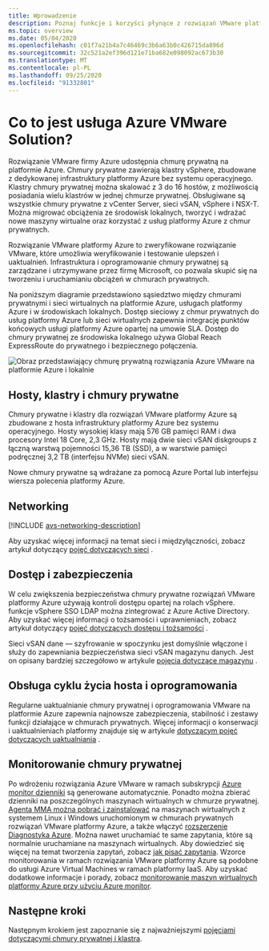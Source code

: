 ```yaml
---
title: Wprowadzenie
description: Poznaj funkcje i korzyści płynące z rozwiązań VMware platformy Azure w celu wdrażania obciążeń opartych na oprogramowaniu VMware na platformie Azure i zarządzania nimi.
ms.topic: overview
ms.date: 05/04/2020
ms.openlocfilehash: c01f7a21b4a7c46469c3b6a63b0c426715da896d
ms.sourcegitcommit: 32c521a2ef396d121e71ba682e098092ac673b30
ms.translationtype: MT
ms.contentlocale: pl-PL
ms.lasthandoff: 09/25/2020
ms.locfileid: "91332801"
---
```

# <a name="what-is-azure-vmware-solution"></a>Co to jest usługa Azure VMware Solution?

Rozwiązanie VMware firmy Azure udostępnia chmurę prywatną na platformie Azure. Chmury prywatne zawierają klastry vSphere, zbudowane z dedykowanej infrastruktury platformy Azure bez systemu operacyjnego. Klastry chmury prywatnej można skalować z 3 do 16 hostów, z możliwością posiadania wielu klastrów w jednej chmurze prywatnej. Obsługiwane są wszystkie chmury prywatne z vCenter Server, sieci vSAN, vSphere i NSX-T. Można migrować obciążenia ze środowisk lokalnych, tworzyć i wdrażać nowe maszyny wirtualne oraz korzystać z usług platformy Azure z chmur prywatnych.

Rozwiązanie VMware platformy Azure to zweryfikowane rozwiązanie VMware, które umożliwia weryfikowanie i testowanie ulepszeń i uaktualnień. Infrastruktura i oprogramowanie chmury prywatnej są zarządzane i utrzymywane przez firmę Microsoft, co pozwala skupić się na tworzeniu i uruchamianiu obciążeń w chmurach prywatnych.

Na poniższym diagramie przedstawiono sąsiedztwo między chmurami prywatnymi i sieci wirtualnych na platformie Azure, usługach platformy Azure i w środowiskach lokalnych. Dostęp sieciowy z chmur prywatnych do usług platformy Azure lub sieci wirtualnych zapewnia integrację punktów końcowych usługi platformy Azure opartej na umowie SLA. Dostęp do chmury prywatnej ze środowiska lokalnego używa Global Reach ExpressRoute do prywatnego i bezpiecznego połączenia.

![Obraz przedstawiający chmurę prywatną rozwiązania Azure VMware na platformie Azure i lokalnie](./media/adjacency-overview-drawing-final.png)

## <a name="hosts-clusters-and-private-clouds"></a>Hosty, klastry i chmury prywatne

Chmury prywatne i klastry dla rozwiązań VMware platformy Azure są zbudowane z hosta infrastruktury platformy Azure bez systemu operacyjnego. Hosty wysokiej klasy mają 576 GB pamięci RAM i dwa procesory Intel 18 Core, 2,3 GHz. Hosty mają dwie sieci vSAN diskgroups z łączną warstwą pojemności 15,36 TB (SSD), a w warstwie pamięci podręcznej 3,2 TB (interfejsu NVMe) sieci vSAN.

Nowe chmury prywatne są wdrażane za pomocą Azure Portal lub interfejsu wiersza polecenia platformy Azure.

## <a name="networking"></a>Networking

[!INCLUDE [avs-networking-description](includes/avs-networking-description.md)]

Aby uzyskać więcej informacji na temat sieci i międzyłączności, zobacz artykuł dotyczący [pojęć dotyczących sieci](concepts-networking.md) .

## <a name="access-and-security"></a>Dostęp i zabezpieczenia

W celu zwiększenia bezpieczeństwa chmury prywatne rozwiązań VMware platformy Azure używają kontroli dostępu opartej na rolach vSphere. funkcje vSphere SSO LDAP można zintegrować z Azure Active Directory. Aby uzyskać więcej informacji o tożsamości i uprawnieniach, zobacz artykuł dotyczący [pojęć dotyczących dostępu i tożsamości](concepts-identity.md) .

Sieci vSAN dane — szyfrowanie w spoczynku jest domyślnie włączone i służy do zapewniania bezpieczeństwa sieci vSAN magazynu danych. Jest on opisany bardziej szczegółowo w artykule [pojęcia dotyczące magazynu](concepts-storage.md) .

## <a name="host-and-software-lifecycle-maintenance"></a>Obsługa cyklu życia hosta i oprogramowania

Regularne uaktualnianie chmury prywatnej i oprogramowania VMware na platformie Azure zapewnia najnowsze zabezpieczenia, stabilność i zestawy funkcji działające w chmurach prywatnych. Więcej informacji o konserwacji i uaktualnieniach platformy znajduje się w artykule [dotyczącym pojęć dotyczących uaktualniania](concepts-upgrades.md) .

## <a name="monitoring-your-private-cloud"></a>Monitorowanie chmury prywatnej

Po wdrożeniu rozwiązania Azure VMware w ramach subskrypcji [Azure monitor dzienniki](../azure-monitor/overview.md) są generowane automatycznie. Ponadto można zbierać dzienniki na poszczególnych maszynach wirtualnych w chmurze prywatnej. [Agenta MMA można pobrać i zainstalować](../azure-monitor/platform/log-analytics-agent.md#installation-options) na maszynach wirtualnych z systemem Linux i Windows uruchomionym w chmurach prywatnych rozwiązań VMware platformy Azure, a także włączyć [rozszerzenie Diagnostyka Azure](../azure-monitor/platform/diagnostics-extension-overview.md). Można nawet uruchamiać te same zapytania, które są normalnie uruchamiane na maszynach wirtualnych. Aby dowiedzieć się więcej na temat tworzenia zapytań, zobacz [jak pisać zapytania](../azure-monitor/log-query/log-query-overview.md#how-can-i-learn-how-to-write-queries). Wzorce monitorowania w ramach rozwiązania VMware platformy Azure są podobne do usługi Azure Virtual Machines w ramach platformy IaaS. Aby uzyskać dodatkowe informacje i porady, zobacz [monitorowanie maszyn wirtualnych platformy Azure przy użyciu Azure monitor](../azure-monitor/insights/monitor-vm-azure.md).

## <a name="next-steps"></a>Następne kroki

Następnym krokiem jest zapoznanie się z najważniejszymi [pojęciami dotyczącymi chmury prywatnej i klastra](concepts-private-clouds-clusters.md).

<!-- LINKS - external -->

<!-- LINKS - internal -->
[concepts-private-clouds-clusters]: ./concepts-private-clouds-clusters.md
